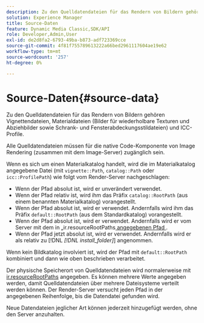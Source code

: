 ```yaml
---
description: Zu den Quelldatendateien für das Rendern von Bildern gehören Vignettendateien, Materialdateien (Bilder für wiederholbare Texturen und Abziehbilder sowie Schrank- und Fensterabdeckungsstildateien) und ICC-Profile.
solution: Experience Manager
title: Source-Daten
feature: Dynamic Media Classic,SDK/API
role: Developer,Admin,User
exl-id: de2d8fa2-6793-49ba-b873-adf723369cce
source-git-commit: 4f81f755789613222a66bed2961117604ae19e62
workflow-type: tm+mt
source-wordcount: '257'
ht-degree: 0%

---
```


# Source-Daten{#source-data}

Zu den Quelldatendateien für das Rendern von Bildern gehören Vignettendateien, Materialdateien (Bilder für wiederholbare Texturen und Abziehbilder sowie Schrank- und Fensterabdeckungsstildateien) und ICC-Profile.

Alle Quelldatendateien müssen für die native Code-Komponente von Image Rendering (zusammen mit dem Image-Server) zugänglich sein.

Wenn es sich um einen Materialkatalog handelt, wird die im Materialkatalog angegebene Datei (mit `vignette::Path`, `catalog::Path` oder `icc::ProfilePath`) wie folgt vom Render-Server nachgeschlagen:

* Wenn der Pfad absolut ist, wird er unverändert verwendet.
* Wenn der Pfad relativ ist, wird ihm das Präfix `catalog::RootPath` (aus einem benannten Materialkatalog) vorangestellt.
* Wenn der Pfad absolut ist, wird er verwendet. Andernfalls wird ihm das Präfix `default::RootPath` (aus dem Standardkatalog) vorangestellt.
* Wenn der Pfad absolut ist, wird er verwendet. Andernfalls wird er vom Server mit dem in „ir.resourceRootPaths[ angegebenen Pfad ](../../../../../../ir-api/server-admin/image-rendering-api-ref/c-ir-server-administration/c-ir-configuration-settings-reference/c-ir-resource-root-folders.md#concept-39a34d2239934079bb396e1bf568a9c2).
* Wenn der Pfad jetzt absolut ist, wird er verwendet. Andernfalls wird er als relativ zu [!DNL *[!DNL install_folder]*] angenommen.

Wenn kein Bildkatalog involviert ist, wird der Pfad mit `default::RootPath` kombiniert und dann wie oben beschrieben verarbeitet.

Der physische Speicherort von Quelldatendateien wird normalerweise mit [ir.resourceRootPaths](../../../../../../ir-api/server-admin/image-rendering-api-ref/c-ir-server-administration/c-ir-configuration-settings-reference/c-ir-resource-root-folders.md#concept-39a34d2239934079bb396e1bf568a9c2) angegeben. Es können mehrere Werte angegeben werden, damit Quelldatendateien über mehrere Dateisysteme verteilt werden können. Der Render-Server versucht jeden Pfad in der angegebenen Reihenfolge, bis die Datendatei gefunden wird.

Neue Datendateien jeglicher Art können jederzeit hinzugefügt werden, ohne den Server anzuhalten.
